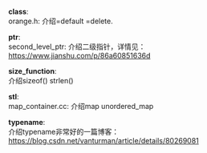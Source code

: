 
**class**:  
  orange.h: 介绍=default =delete.

**ptr**:  
    second_level_ptr: 介绍二级指针，详情见：https://www.jianshu.com/p/86a60851636d

**size_function**:  
    介绍sizeof() strlen()

**stl**:  
  map_container.cc: 介绍map unordered_map

**typename**:  
    介绍typename非常好的一篇博客：https://blog.csdn.net/vanturman/article/details/80269081
